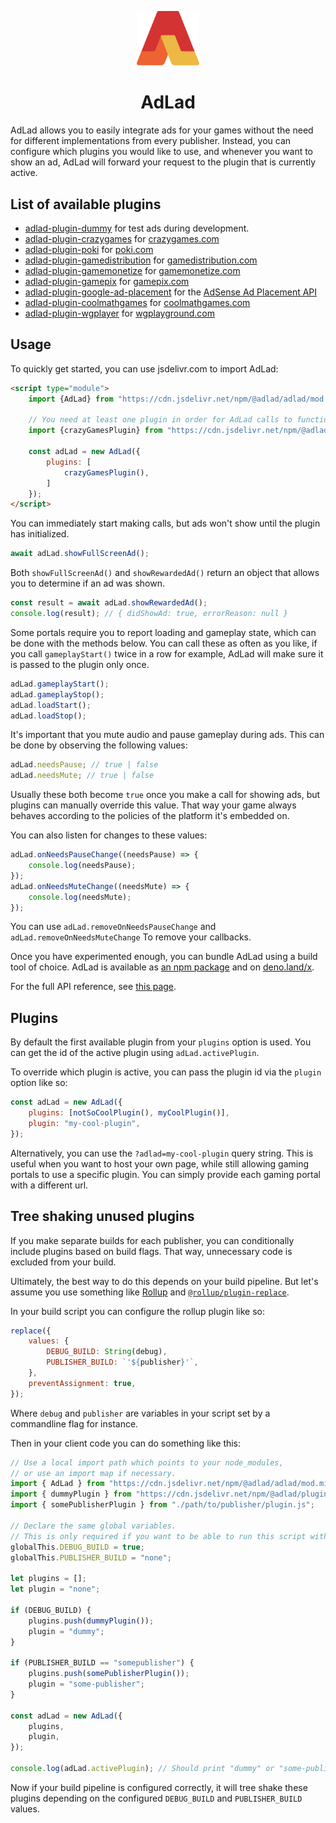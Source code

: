 <p align="center">
	<img src="./adLad.svg" width="100" />
</p>

<h1 align="center">AdLad</h1>

AdLad allows you to easily integrate ads for your games without the need for different implementations from every
publisher. Instead, you can configure which plugins you would like to use, and whenever you want to show an ad, AdLad
will forward your request to the plugin that is currently active.

## List of available plugins

- [adlad-plugin-dummy](https://github.com/Pelican-Party/adlad-plugin-dummy) for test ads during development.
- [adlad-plugin-crazygames](https://github.com/Pelican-Party/adlad-plugin-crazygames) for
  [crazygames.com](https://www.crazygames.com/)
- [adlad-plugin-poki](https://github.com/Pelican-Party/adlad-plugin-poki) for [poki.com](https://poki.com/)
- [adlad-plugin-gamedistribution](https://github.com/Pelican-Party/adlad-plugin-gamedistribution) for
  [gamedistribution.com](https://gamedistribution.com/sdk/html5)
- [adlad-plugin-gamemonetize](https://github.com/Pelican-Party/adlad-plugin-gamemonetize) for
  [gamemonetize.com](https://gamemonetize.com/)
- [adlad-plugin-gamepix](https://github.com/Pelican-Party/adlad-plugin-gamepix) for
  [gamepix.com](https://www.gamepix.com/)
- [adlad-plugin-google-ad-placement](https://github.com/Pelican-Party/adlad-plugin-google-ad-placement) for the
  [AdSense Ad Placement API](https://developers.google.com/ad-placement/apis)
- [adlad-plugin-coolmathgames](https://github.com/Pelican-Party/adlad-plugin-coolmathgames) for
  [coolmathgames.com](https://www.coolmathgames.com/)
- [adlad-plugin-wgplayer](https://github.com/Pelican-Party/adlad-plugin-wgplayer) for [wgplayground.com](https://wgplayground.com)

## Usage

To quickly get started, you can use jsdelivr.com to import AdLad:

```html
<script type="module">
	import {AdLad} from "https://cdn.jsdelivr.net/npm/@adlad/adlad/mod.min.js";

	// You need at least one plugin in order for AdLad calls to function.
	import {crazyGamesPlugin} from "https://cdn.jsdelivr.net/npm/@adlad/plugin-crazygames/mod.min.js";

	const adLad = new AdLad({
		plugins: [
			crazyGamesPlugin(),
		]
	});
</script>
```

You can immediately start making calls, but ads won't show until the plugin has initialized.

```js
await adLad.showFullScreenAd();
```

Both `showFullScreenAd()` and `showRewardedAd()` return an object that allows you to determine if an ad was shown.

```js
const result = await adLad.showRewardedAd();
console.log(result); // { didShowAd: true, errorReason: null }
```

Some portals require you to report loading and gameplay state, which can be done with the methods below. You can call
these as often as you like, if you call `gameplayStart()` twice in a row for example, AdLad will make sure it is passed
to the plugin only once.

```js
adLad.gameplayStart();
adLad.gameplayStop();
adLad.loadStart();
adLad.loadStop();
```

It's important that you mute audio and pause gameplay during ads. This can be done by observing the following values:

```js
adLad.needsPause; // true | false
adLad.needsMute; // true | false
```

Usually these both become `true` once you make a call for showing ads, but plugins can manually override this value.
That way your game always behaves according to the policies of the platform it's embedded on.

You can also listen for changes to these values:

```js
adLad.onNeedsPauseChange((needsPause) => {
	console.log(needsPause);
});
adLad.onNeedsMuteChange((needsMute) => {
	console.log(needsMute);
});
```

You can use `adLad.removeOnNeedsPauseChange` and `adLad.removeOnNeedsMuteChange` To remove your callbacks.

Once you have experimented enough, you can bundle AdLad using a build tool of choice. AdLad is available as
[an npm package](https://www.npmjs.com/package/@adlad/adlad) and on [deno.land/x](https://deno.land/x/adlad@v0.1.0).

For the full API reference, see
[this page](https://doc.deno.land/https://cdn.jsdelivr.net/npm/@adlad/adlad/dist/AdLad.d.ts).

## Plugins

By default the first available plugin from your `plugins` option is used. You can get the id of the active plugin using
`adLad.activePlugin`.

To override which plugin is active, you can pass the plugin id via the `plugin` option like so:

```js
const adLad = new AdLad({
	plugins: [notSoCoolPlugin(), myCoolPlugin()],
	plugin: "my-cool-plugin",
});
```

Alternatively, you can use the `?adlad=my-cool-plugin` query string. This is useful when you want to host your own page,
while still allowing gaming portals to use a specific plugin. You can simply provide each gaming portal with a different
url.

## Tree shaking unused plugins

If you make separate builds for each publisher, you can conditionally include plugins based on build flags. That way,
unnecessary code is excluded from your build.

Ultimately, the best way to do this depends on your build pipeline. But let's assume you use something like
[Rollup](https://rollupjs.org/) and [`@rollup/plugin-replace`](https://www.npmjs.com/package/@rollup/plugin-replace).

In your build script you can configure the rollup plugin like so:

```js
replace({
	values: {
		DEBUG_BUILD: String(debug),
		PUBLISHER_BUILD: `'${publisher}'`,
	},
	preventAssignment: true,
});
```

Where `debug` and `publisher` are variables in your script set by a commandline flag for instance.

Then in your client code you can do something like this:

```js
// Use a local import path which points to your node_modules,
// or use an import map if necessary.
import { AdLad } from "https://cdn.jsdelivr.net/npm/@adlad/adlad/mod.min.js";
import { dummyPlugin } from "https://cdn.jsdelivr.net/npm/@adlad/plugin-dummy/mod.js";
import { somePublisherPlugin } from "./path/to/publisher/plugin.js";

// Declare the same global variables.
// This is only required if you want to be able to run this script without a build step.
globalThis.DEBUG_BUILD = true;
globalThis.PUBLISHER_BUILD = "none";

let plugins = [];
let plugin = "none";

if (DEBUG_BUILD) {
	plugins.push(dummyPlugin());
	plugin = "dummy";
}

if (PUBLISHER_BUILD == "somepublisher") {
	plugins.push(somePublisherPlugin());
	plugin = "some-publisher";
}

const adLad = new AdLad({
	plugins,
	plugin,
});

console.log(adLad.activePlugin); // Should print "dummy" or "some-publisher" based on your build flags.
```

Now if your build pipeline is configured correctly, it will tree shake these plugins depending on the configured
`DEBUG_BUILD` and `PUBLISHER_BUILD` values.
